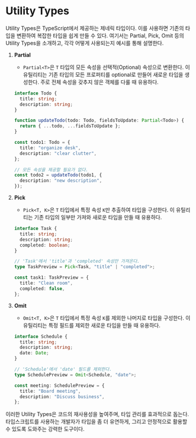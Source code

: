# Utility Types

Utility Types은 TypeScript에서 제공하는 제네릭 타입이다. 이를 사용하면 기존의 타입을 변환하여 복잡한 타입을 쉽게 만들 수 있다. 여기서는 Partial, Pick, Omit 등의 Utility Types을 소개하고, 각각 어떻게 사용되는지 예시를 통해 설명한다.

1. **Partial**

   - `Partial<T>`은 `T` 타입의 모든 속성을 선택적(Optional) 속성으로 변환한다. 이 유틸리티는 기존 타입의 모든 프로퍼티를 optional로 만들어 새로운 타입을 생성한다. 주로 전체 속성을 갖추지 않은 객체를 다룰 때 유용하다.

   ```typescript
   interface Todo {
     title: string;
     description: string;
   }

   function updateTodo(todo: Todo, fieldsToUpdate: Partial<Todo>) {
     return { ...todo, ...fieldsToUpdate };
   }

   const todo1: Todo = {
     title: "organize desk",
     description: "clear clutter",
   };

   // 모든 속성을 제공할 필요가 없다.
   const todo2 = updateTodo(todo1, {
     description: "new description",
   });
   ```

2. **Pick**

   - `Pick<T, K>`은 `T` 타입에서 특정 속성 `K`만 추출하여 타입을 구성한다. 이 유틸리티는 기존 타입의 일부만 가져와 새로운 타입을 만들 때 유용하다.

   ```typescript
   interface Task {
     title: string;
     description: string;
     completed: boolean;
   }

   // 'Task'에서 'title'과 'completed' 속성만 가져온다.
   type TaskPreview = Pick<Task, "title" | "completed">;

   const task1: TaskPreview = {
     title: "Clean room",
     completed: false,
   };
   ```

3. **Omit**

   - `Omit<T, K>`은 `T` 타입에서 특정 속성 `K`를 제외한 나머지로 타입을 구성한다. 이 유틸리티는 특정 필드를 제외한 새로운 타입을 만들 때 유용하다.

   ```typescript
   interface Schedule {
     title: string;
     description: string;
     date: Date;
   }

   // 'Schedule'에서 'date' 필드를 제외한다.
   type SchedulePreview = Omit<Schedule, "date">;

   const meeting: SchedulePreview = {
     title: "Board meeting",
     description: "Discuss business",
   };
   ```

이러한 Utility Types은 코드의 재사용성을 높여주며, 타입 관리를 효과적으로 돕는다. 타입스크립트를 사용하는 개발자가 타입을 좀 더 유연하게, 그리고 안정적으로 활용할 수 있도록 도와주는 강력한 도구이다.
